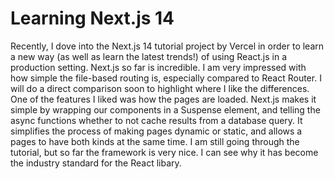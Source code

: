 # Learning Next.js 14

Recently, I dove into the Next.js 14 tutorial project by Vercel in order to learn a new way (as well as learn the latest trends!) of using React.js in a production setting. Next.js so far is incredible. I am very impressed with how simple the file-based routing is, especially compared to React Router. I will do a direct comparison soon to highlight where I like the differences. One of the features I liked was how the pages are loaded. Next.js makes it simple by wrapping our components in a Suspense element, and telling the async functions whether to not cache results from a database query. It simplifies the process of making pages dynamic or static, and allows a pages to have both kinds at the same time. I am still going through the tutorial, but so far the framework is very nice. I can see why it has become the industry standard for the React libary. 
